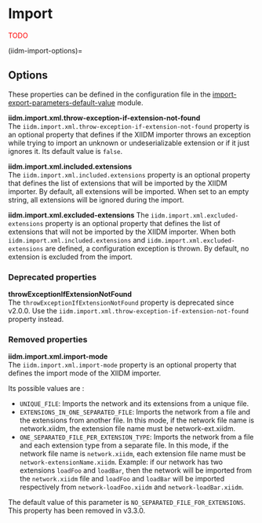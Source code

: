 # Import

<span style="color: red">TODO</span>

(iidm-import-options)=
## Options
These properties can be defined in the configuration file in the [import-export-parameters-default-value](../../user/configuration/import-export-parameters-default-value.md#import-export-parameters-default-value) module.

**iidm.import.xml.throw-exception-if-extension-not-found**  
The `iidm.import.xml.throw-exception-if-extension-not-found` property is an optional property that defines if the XIIDM importer throws an exception while trying to import an unknown or undeserializable extension or if it just ignores it. Its default value is `false`.

**iidm.import.xml.included.extensions**  
The `iidm.import.xml.included.extensions` property is an optional property that defines the list of extensions that will be imported by the XIIDM importer. By default, all extensions will be imported.
When set to an empty string, all extensions will be ignored during the import.

**iidm.import.xml.excluded-extensions**
The `iidm.import.xml.excluded-extensions` property is an optional property that defines the list of extensions that will not be imported by the XIIDM importer.
When both `iidm.import.xml.included.extensions` and `iidm.import.xml.excluded-extensions` are defined, a configuration exception is thrown. 
By default, no extension is excluded from the import.

### Deprecated properties

**throwExceptionIfExtensionNotFound**  
The `throwExceptionIfExtensionNotFound` property is deprecated since v2.0.0. Use the `iidm.import.xml.throw-exception-if-extension-not-found` property instead.

### Removed properties

**iidm.import.xml.import-mode**  
The `iidm.import.xml.import-mode` property is an optional property that defines the import mode of the XIIDM importer.

Its possible values are :
- `UNIQUE_FILE`: Imports the network and its extensions from a unique file.
- `EXTENSIONS_IN_ONE_SEPARATED_FILE`: Imports the network from a file and the extensions from another file. In this mode, if the network file name is network.xiidm, the extension file name must be network-ext.xiidm.
- `ONE_SEPARATED_FILE_PER_EXTENSION_TYPE`: Imports the network from a file and each extension type from a separate file. In this mode, if the network file name is `network.xiidm`, each extension file name must be `network-extensionName.xiidm`. Example: if our network has two extensions `loadFoo` and `loadBar`, then the network will be imported from the `network.xiidm` file and `loadFoo` and `loadBar` will be imported respectively from `network-loadFoo.xiidm` and `network-loadBar.xiidm`.

The default value of this parameter is `NO_SEPARATED_FILE_FOR_EXTENSIONS`. This property has been removed in v3.3.0.
